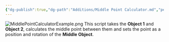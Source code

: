 ```yaml
---
{"dg-publish":true,"dg-path":"Additions/Middle Point Calculator.md","permalink":"/additions/middle-point-calculator/","noteIcon":""}
---
```


![MiddlePointCalculatorExample.png](/img/user/img/Examples/MiddlePointCalculatorExample.png)
This script takes the **Object 1** and **Object 2**, calculates the middle point between them and sets the point as a position and rotation of the **Middle Object**.